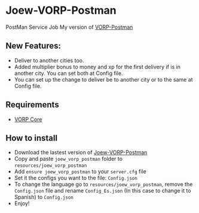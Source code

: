 # Joew-VORP-Postman
PostMan Service Job
My version of [VORP-Postman](https://github.com/VORPCORE/VORP-PostMan)

## New Features:
- Deliver to another cities too.
- Added multiplier bonus to money and xp for the first delivery if is in another city. You can set both at Config file.
- You can set up the change to deliver be to another city or to the same at Config file.

## Requirements
- [VORP Core](https://github.com/VORPCORE/VORP-Core/releases)

## How to install
- Download the lastest version of [Joew-VORP-Postman](https://github.com/JoewAlabel/Joew-VORP-Postman/releases/tag/1.0)
- Copy and paste ```joew_vorp_postman``` folder to ```resources/joew_vorp_postman```
- Add ```ensure joew_vorp_postman``` to your ```server.cfg``` file
- Set it the configs you want to the file: ```Config.json```
- To change the language go to ```resources/joew_vorp_postman```, remove the ```Config.json``` file and rename ```Config_Es.json``` (In this case to change it to Spanish) to ```Config.json```
- Enjoy!
